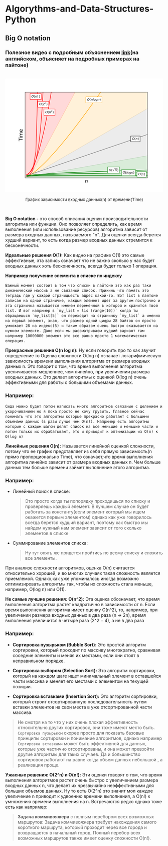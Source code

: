 # Algorythms-and-Data-Structures-Python

## Big O notation
### Полезное видео с подробным объяснением [link](https://www.youtube.com/watch?v=D6xkbGLQesk&ab_channel=CSDojo)(на английском, объясняет на подробных примерах на пайтоне)


<br>

<div style="text-align: center;">
  <img src="assets/pictures/Big_O_notation.png" alt="Big O notation" />
  <p style="font-size:13px">График зависимости входных данных(n) от времени(Time)</p>
</div>

<br>

**Big O notation -** это способ описания оценки производительности алгоритма или функции. Оно позволяет определить, как время выполнения (или использование ресурсов) алгоритма зависит от размера входных данных, называемого "n". Для оценки всегда берется худший вариант, то есть когда размер входных данных стремится к бесконечности.

**Идеальные решения O(1):** Как видно на графике O(1) это самые эффективные, эта запись означает что не важно сколько у нас будет входных данных хоть бесконечность, всегда будет только 1 операция. <br>

**Например получение элемента в списке по индексу** <br>

    Важный момент состоит в том что списки в пайтоне это как раз таки  динамический массив а не связаный список. Прикинь что память это тетрадь где у каждой страницыесть адрес какой-то. Вот list в пайтоне записан на одной страничке, каждый элемент идет за другим построчно и эта страничка называется именем переменной в которой и хранится твой list. И вот например в `my_list = lis (range(10))` когда ты обращаешься `my_list[5]` он переходит на страничку `my_list` а именно на первый элемент, зная, что размер одной цифры 28 байтов он просто умножает 28 на индекс(5) и таким образом очень быстро оказывается на нужном элементе. Даже если мы рассматриваем худший вариант там например 10000000 элемент это все равно просто 1 математическая операция.

**Прекрасные решения O(n log n):** Ну если говорить про то как звучит определение то Оценка сложности O(log n) означает логарифмическую зависимость времени выполнения алгоритма от размера входных данных n. Это говорит о том, что время выполнения алгоритма увеличивается медленнее, чем линейно, при увеличении размера входных данных. Это делает алгоритмы с оценкой O(log n) очень эффективными для работы с большими объемами данных. <br>

### Например:
    Сюда можно будет потом написать много алгоритмов связаные с делением и укорочиванием но я пока просто не хочу грузить. Главное сейчас понимать что это алгоритмы которые прекрасно работают с большими объемами данных (в разы лучше чем O(n)). Например есть алгоритмы которые с каждым шагом делят список на все меньшие и меньшие части и потом только их обрабатывают, это и приводит к оптимизации из O(n) к O(log n)


**Линейные решения O(n):** Называется линейной оценкой сложности, потому что ее график представляет из себя прямую зависимость(n прямо пропорционально Time), что означает,что время выполнения алгоритма линейно зависит от размера входных данных n. Чем больше данных тем больше времени займет выполнение этого алгоритма.<br>

### Например:
- Линейный поиск в списке:<br>
  > Это просто когда ты попорядку проходишься по списку и проверяешь каждый элемент. В лучшем случае он будет работать за константу(если элемент который мы ищем окажется первым элементом) однако как уже говорилось всегда берется худший вариант, поэтому как быстро мы найдем нужный нам элемент зависит от того сколько элементов в списке  
- Суммирование элементов списка: <br>
  > Ну тут опять же придется пройтись по всему списку и сложить все элементы.

При анализе сложности алгоритмов, оценка O(n) считается относительно хорошей, и во многих случаях такая сложность является приемлемой. Однако,как уже упоминалось иногда возможно оптимизировать алгоритмы так, чтобы их сложность стала меньше, например, O(log n) или O(1).

**Не самые лучшие решения: O(n^2):** Эта оценка обозначает, что время выполнения алгоритма растет квадратично в зависимости от n. Если время выполнения алгоритма имеет оценку O(n^2), то, например, при увеличении размера входных данных в два раза (n -> 2n), время выполнения увеличится в четыре раза (2^2 = 4), а не в два раза

### Например:
- **Сортировка пузырьком (Bubble Sort):** Это простой алгоритм сортировки, который проходит по массиву многократно, сравнивая соседние элементы и меняя их местами, если они стоят в неправильном порядке.

- **Сортировка выбором (Selection Sort):** Это алгоритм сортировки, который на каждом шаге ищет минимальный элемент в оставшейся части массива и меняет его местами с элементом на текущей позиции.

- **Сортировка вставками (Insertion Sort):** Это алгоритм сортировки, который строит отсортированную последовательность путем вставки элементов на свои места в уже отсортированной части массива.

> Не смотря на то что у них очень плохая эффективность относительно других сортировок, они тоже имеют место быть. `Сортировка пузырьком` скорее просто для показать базовые принципы сортировки и понимание алгоритмов, однако например `Сортировка вставками` может быть эффективной для данных, которые уже частично отсортированы, и она может превзойти другие алгоритмы для таких случаев. Да и большинство сортировок работают на равне когда объем данных небольшой , а реализация проще.

**Ужасные решения: O(2^n) и O(n!):** Эти оценки говорят о том, что время выполнения алгоритмов растет очень быстро с увеличением размера входных данных n, что делает их чрезвычайно неэффективными для больших объемов данных.
Ну то есть O(2^n) это значит мол каждое увеличение n приводит к удвоению времени выполнения, а O(n!) к умножению времени выполнения на n. Встречаются редко однако тоже есть как например:
> **Задача коммивояжера** с полным перебором всех возможных маршрутов:
Задача коммивояжера требует нахождения самого короткого маршрута, который проходит через все города и возвращается в начальный город. Полный перебор всех возможных маршрутов также имеет оценку сложности O(n!).